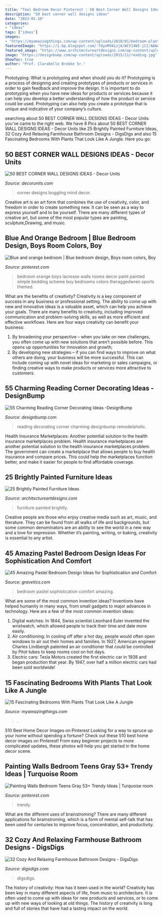```yaml
---
title: "Teal Bedroom Decor Pinterest : 50 Best Corner Wall Designs Ideas"
description: "50 best corner wall designs ideas"
date: "2023-01-10"
categories:
- "ideas"
tags: ["ideas"]
images:
- "https://myamazingthings.com/wp-content/uploads/2018/01/bedroom-plants-2.jpg"
featuredImage: "https://1.bp.blogspot.com/-TdynMVA1zjA/WCY14WI-jCI/AAAAAAAAJK8/aIw7Q43xULAG52D2LDaYtbYMiirumEvFACLcB/s1600/26294.jpg"
featured_image: "https://www.architectureartdesigns.com/wp-content/uploads/2013/06/253-630x942.jpg"
image: "https://designbump.com/wp-content/uploads/2015/11/reading.jpg"
ShowToc: true
author: "Prof. Clarabelle Brekke Sr."
---
```



Prototyping: What is prototyping and when should you do it?
Prototyping is a process of designing and creating prototypes of products or services in order to gain feedback and improve the design. It is important to do prototyping when you have new ideas for products or services because it can help you develop a better understanding of how the product or service could be used. Prototyping can also help you create a prototype that is unique and indicative of your company’s culture.

	

		
searching about 50 BEST CORNER WALL DESIGNS IDEAS - Decor Units you've came to the right web. We have 8 Pics about 50 BEST CORNER WALL DESIGNS IDEAS - Decor Units like 25 Brightly Painted Furniture Ideas, 32 Cozy And Relaxing Farmhouse Bathroom Designs - DigsDigs and also 15 Fascinating Bedrooms With Plants That Look Like A Jungle. Here you go:
		
    
## 50 BEST CORNER WALL DESIGNS IDEAS - Decor Units

<img loading=lazy src="https://1.bp.blogspot.com/-TdynMVA1zjA/WCY14WI-jCI/AAAAAAAAJK8/aIw7Q43xULAG52D2LDaYtbYMiirumEvFACLcB/s1600/26294.jpg" onerror="this.onerror=null;this.src='https://tse1.mm.bing.net/th?id=OIP.4zF8RVUK_jJLlKOmALCGkQHaLH&amp;pid=15.1';" alt="50 BEST CORNER WALL DESIGNS IDEAS - Decor Units">

_Source: decorunits.com_

>corner designs boggling mind decor. 

	

Creative art is an art form that combines the use of creativity, color, and freedom in order to create something new. It can be seen as a way to express yourself and to be yourself. There are many different types of creative art, but some of the most popular types are painting, sculpture,Drawing, and music.

    
## Blue And Orange Bedroom | Blue Bedroom Design, Boys Room Colors, Boy

<img loading=lazy src="https://i.pinimg.com/736x/09/af/e1/09afe176cd4eec38f413a86b7ff4cd9d--orange-bedrooms-orange-and-blue-bedroom.jpg" onerror="this.onerror=null;this.src='https://tse4.mm.bing.net/th?id=OIP.biknBxrHzZSLSDFvi30DIgDMEy&amp;pid=15.1';" alt="Blue and orange bedroom | Blue bedroom design, Boys room colors, Boy">

_Source: pinterest.com_

>bedroom orange boys lacrosse walls rooms decor paint painted simple bedding scheme boy bedrooms colors theraggedwren sports themed. 

	

What are the benefits of creativity?
Creativity is a key component of success in any business or professional setting. The ability to come up with new and innovative ideas is a valuable asset, which can help you achieve your goals. There are many benefits to creativity, including improved communication and problem-solving skills, as well as more efficient and effective workflows. Here are four ways creativity can benefit your business: 
1) By broadening your perspective – when you take on new challenges, you often come up with new solutions that aren’t possible before. This opens up opportunities for innovation and growth; 
2) By developing new strategies – if you can find ways to improve on what others are doing, your business will be more successful. This can include coming up with novel ideas for marketing or sales campaigns, or finding creative ways to make products or services more attractive to customers.

    
## 55 Charming Reading Corner Decorating Ideas -DesignBump

<img loading=lazy src="https://designbump.com/wp-content/uploads/2015/11/reading.jpg" onerror="this.onerror=null;this.src='https://tse1.mm.bing.net/th?id=OIP.Qx2dXKhaCcV4mVuMc1N0mAHaLF&amp;pid=15.1';" alt="55 Charming Reading Corner Decorating Ideas -DesignBump">

_Source: designbump.com_

>reading decorating corner charming designbump remodelaholic. 

	

Health Insurance Marketplaces: Another potential solution to the health insurance marketplaces problem.
Health insurance marketplaces are another potential solution to the health insurance marketplaces problem. The government can create a marketplace that allows people to buy health insurance and compare prices. This could help the marketplaces function better, and make it easier for people to find affordable coverage.

    
## 25 Brightly Painted Furniture Ideas

<img loading=lazy src="https://www.architectureartdesigns.com/wp-content/uploads/2013/06/253-630x942.jpg" onerror="this.onerror=null;this.src='https://tse3.mm.bing.net/th?id=OIP.sDEQrrEc9YdJ9UsCdI0XQwHaLE&amp;pid=15.1';" alt="25 Brightly Painted Furniture Ideas">

_Source: architectureartdesigns.com_

>furniture painted brightly. 

	

Creative people are those who enjoy creative media such as art, music, and literature. They can be found from all walks of life and backgrounds, but some common denominators are an ability to see the world in a new way and a love for expression. Whether it’s painting, writing, or baking, creativity is essential to any artist.

    
## 45 Amazing Pastel Bedroom Design Ideas For Sophistication And Comfort

<img loading=lazy src="http://www.gravetics.com/wp-content/uploads/2017/09/Pastel-Bedroom-Design-Ideas.jpg" onerror="this.onerror=null;this.src='https://tse1.mm.bing.net/th?id=OIP.K78h8QWStTW4oih98tFopgHaHR&amp;pid=15.1';" alt="45 Amazing Pastel Bedroom Design Ideas for Sophistication and Comfort">

_Source: gravetics.com_

>bedroom pastel sophistication comfort amazing. 

	

What are some of the most common invention ideas?
Inventions have helped humanity in many ways, from small gadgets to major advances in technology. Here are a few of the most common invention ideas:
1. Digital watches: In 1844, Swiss scientist Leonhard Euler invented the wristwatch, which allowed people to track their time and date more easily.
2. Air conditioning: In cooling off after a hot day, people would often open windows to air out their homes and families. In 1927, American engineer Charles Lindbergh patented an air conditioner that could be controlled by Pitot tubes to keep rooms cool on hot days.
3. Electric cars: Tesla Motors created the first electric car in 1938 and began production that year. By 1947, over half a million electric cars had been sold worldwide!

    
## 15 Fascinating Bedrooms With Plants That Look Like A Jungle

<img loading=lazy src="https://myamazingthings.com/wp-content/uploads/2018/01/bedroom-plants-2.jpg" onerror="this.onerror=null;this.src='https://tse4.mm.bing.net/th?id=OIP.EX-M7pl48jsMIB9VjpqRRgHaKV&amp;pid=15.1';" alt="15 Fascinating Bedrooms With Plants That Look Like A Jungle">

_Source: myamazingthings.com_

>. 

	

510 Best Home Decor Images on Pinterest
Looking for a way to spruce up your home without spending a fortune? Check out these 510 best home decor images on Pinterest! From easy beginner projects to more complicated updates, these photos will help you get started in the home decor scene.

    
## Painting Walls Bedroom Teens Gray 53+ Trendy Ideas | Turquoise Room

<img loading=lazy src="https://i.pinimg.com/736x/14/d2/90/14d290e61c651900cc7152e55dc4ee63.jpg" onerror="this.onerror=null;this.src='https://tse4.mm.bing.net/th?id=OIP.lKe8W8YzqmGTGfa0ZzGgLwAAAA&amp;pid=15.1';" alt="Painting Walls Bedroom Teens Gray 53+ Trendy Ideas | Turquoise room">

_Source: pinterest.com_

>trendy. 

	

What are the different uses of brainstroming?
There are many different applications for brainstroming, which is a form of mental self-talk that has been used for centuries to improve focus, concentration, and productivity.

    
## 32 Cozy And Relaxing Farmhouse Bathroom Designs - DigsDigs

<img loading=lazy src="https://www.digsdigs.com/photos/cozy-and-relaxing-farmhouse-bathroom-designs-28-554x739.jpg" onerror="this.onerror=null;this.src='https://tse1.mm.bing.net/th?id=OIP._rTjx4JR4ZXuEJOguqYxDAHaJ4&amp;pid=15.1';" alt="32 Cozy And Relaxing Farmhouse Bathroom Designs - DigsDigs">

_Source: digsdigs.com_

>digsdigs. 

	

The history of creativity: How has it been used in the world?
Creativity has been key in many different aspects of life, from music to architecture. It is often used to come up with ideas for new products and services, or to come up with new ways of looking at old things. The history of creativity is long and full of stories that have had a lasting impact on the world.


